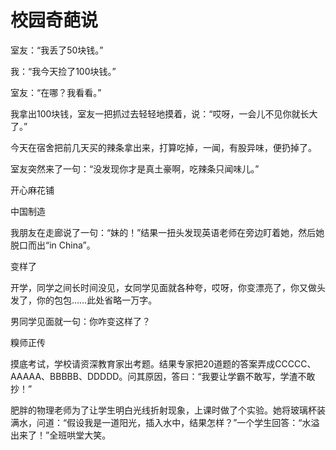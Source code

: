 # 校园奇葩说

室友：“我丢了50块钱。” 

我：“我今天捡了100块钱。” 

室友：“在哪？我看看。” 

我拿出100块钱，室友一把抓过去轻轻地摸着，说：“哎呀，一会儿不见你就长大了。” 

今天在宿舍把前几天买的辣条拿出来，打算吃掉，一闻，有股异味，便扔掉了。 

室友突然来了一句：“没发现你才是真土豪啊，吃辣条只闻味儿。” 

开心麻花铺 

中国制造 

我朋友在走廊说了一句：“妹的！”结果一扭头发现英语老师在旁边盯着她，然后她脱口而出“in China”。 

变样了 

开学，同学之间长时间没见，女同学见面就各种夸，哎呀，你变漂亮了，你又做头发了，你的包包……此处省略一万字。 

男同学见面就一句：你咋变这样了？ 

糗师正传 

摸底考试，学校请资深教育家出考题。结果专家把20道题的答案弄成CCCCC、AAAAA、BBBBB、DDDDD。问其原因，答曰：“我要让学霸不敢写，学渣不敢抄！” 

肥胖的物理老师为了让学生明白光线折射现象，上课时做了个实验。她将玻璃杯装满水，问道：“假设我是一道阳光，插入水中，结果怎样？”一个学生回答：“水溢出来了！”全班哄堂大笑。